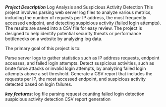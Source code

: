 ***Project Description***
Log Analysis and Suspicious Activity Detection
This project involves parsing web server log files to analyze various metrics, including the number of requests per IP address, the most frequently accessed endpoint, and detecting suspicious activity (failed login attempts). The results are saved into a CSV file for easy review. The project is designed to help identify potential security threats or performance bottlenecks on a website by analyzing log data.

The primary goal of this project is to:

Parse server logs to gather statistics such as IP address requests, endpoint accesses, and failed login attempts.
Detect suspicious activities, such as brute force attacks or invalid login attempts, by analyzing failed login attempts above a set threshold.
Generate a CSV report that includes the requests per IP, the most accessed endpoint, and suspicious activity detected based on login failures.

***key features***: 
log file parsing
request counting
failed login detection
suspicious activity detection
CSV report generation
